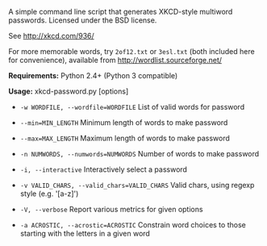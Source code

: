 A simple command line script that generates XKCD-style multiword passwords.
Licensed under the BSD license.

See http://xkcd.com/936/

For more memorable words, try `2of12.txt` or `3esl.txt` (both included here for convenience), available from http://wordlist.sourceforge.net/

**Requirements:** Python 2.4+ (Python 3 compatible)

**Usage:**
xkcd-password.py [options]

* `-w WORDFILE, --wordfile=WORDFILE` List of valid words for password

* `--min=MIN_LENGTH` Minimum length of words to make password

* `--max=MAX_LENGTH` Maximum length of words to make password

* `-n NUMWORDS, --numwords=NUMWORDS` Number of words to make password

* `-i, --interactive` Interactively select a password

* `-v VALID_CHARS, --valid_chars=VALID_CHARS` Valid chars, using regexp style (e.g. '[a-z]')

* `-V, --verbose` Report various metrics for given options

* `-a ACROSTIC, --acrostic=ACROSTIC` Constrain word choices to those starting with the letters in a given word  
